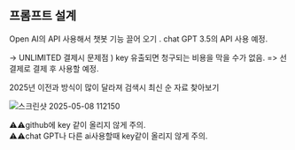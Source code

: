 
<h2>프롬프트 설계</h2>

 Open AI의 API 사용해서 챗봇 기능 끌어 오기 . 
 chat GPT 3.5의 API 사용 예정. 
 
-> UNLIMITED 결제시 문제점 ) key 유출되면 청구되는 비용을 막을 수가 없음. 
=> 선결제로 결제 후 사용할 예정. 

2025년 이전과 방식이 많이 달라져 검색시 최신 순 자료 찾아보기 


![스크린샷 2025-05-08 112150](https://github.com/user-attachments/assets/2a012653-4428-4108-b4d1-848891ba60d4)



⚠️⚠️github에 key 같이 올리지 않게 주의.  
⚠️⚠️chat GPT나 다른 ai사용할때 key같이 올리지 않게 주의. 




 


